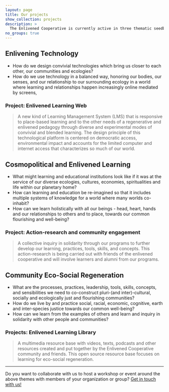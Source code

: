 ```yaml
---
layout: page
title: Our projects
show_collection: projects
description: >
  The Enlivened Cooperative is currently active in three thematic seedbeds in which we develop projects and research actions.
no_groups: true
---
```


## Enlivening Technology

* How do we design convivial technologies which bring us closer to each other, our communities and ecologies?
* How do we use technology in a balanced way, honoring our bodies, our senses, and our relationship to our surrounding ecology in a world where learning and relationships happen increasingly online mediated by screens,


### Project: Enlivened Learning Web

> A new kind of Learning Management System (LMS) that is responsive to place-based learning and to the other needs of a regenerative and enlivened pedagogy through diverse and experimental modes of convivial and blended learning. The design principle of this technological platform is centered on democratic access, environmental impact and accounts for the limited computer and internet access that characterizes so much of our world.

<!--<form>
  <button type="submit" class="btn btn-primary">Know more</button>
</form> -->


## Cosmopolitical and Enlivened Learning

* What might learning and educational institutions look like if it was at the service of our diverse ecologies, cultures, economies, spiritualities and life within our planetary home?
* How can learning and education be re-imagined so that it includes multiple systems of knowledge for a world where many worlds co-inhabit?
* How can we learn holistically with all our beings - head, heart, hands and our relationships to others and to place, towards our common flourishing and well-being?

### Project: Action-research and community engagement

> A collective inquiry in solidarity through our programs to further develop our learning, practices, tools, skills, and concepts. This action-research is being carried out with friends of the enlivened cooperative and will involve learners and alumni from our programs.

## Community Eco-Social Regeneration

* What are the processes, practices, leadership, tools, skills, concepts, and sensibilities we need to co-construct pluri-(and inter)-cultural, socially and ecologically just and flourishing communities?
* How do we live by and practice social, racial, economic, cognitive, earth and inter-species justice towards our common well-being?
* How can we learn from the examples of others and learn and inquiry in solidarity with other people and communities?

### Projects: Enlivened Learning Library

> A multimedia resource base with videos, texts, podcasts and other resources created and put together by the Enlivened Cooperative community and friends. This open source resource base focuses on learning for eco-social regeneration.

-----

Do you want to collaborate with us to host a workshop or event around the above themes with members of your organization or group? [Get in touch with us!](/contact)
